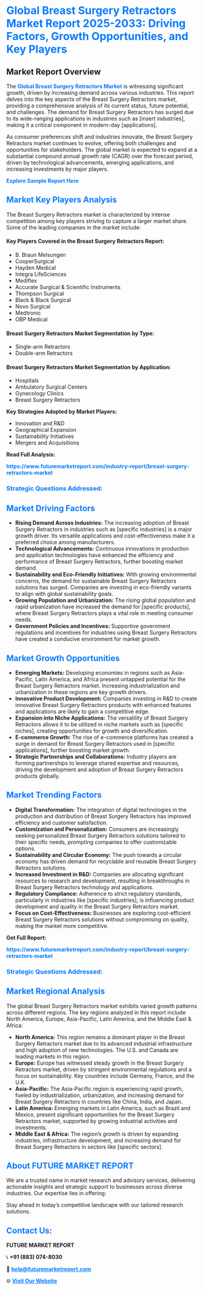 <h1 style="color: #007BFF;">Global Breast Surgery Retractors Market Report 2025-2033: Driving Factors, Growth Opportunities, and Key Players</h1>

<section id="overview">
<h2>Market Report Overview</h2>
<p>The <a href="https://www.futuremarketreport.com/industry-report/breast-surgery-retractors-market" style="color: #007BFF; text-decoration: none;"><strong>Global Breast Surgery Retractors Market</strong></a> is witnessing significant growth, driven by increasing demand across various industries. This report delves into the key aspects of the Breast Surgery Retractors market, providing a comprehensive analysis of its current status, future potential, and challenges. The demand for Breast Surgery Retractors has surged due to its wide-ranging applications in industries such as [insert industries], making it a critical component in modern-day [applications].</p>
<p>As consumer preferences shift and industries innovate, the Breast Surgery Retractors market continues to evolve, offering both challenges and opportunities for stakeholders. The global market is expected to expand at a substantial compound annual growth rate (CAGR) over the forecast period, driven by technological advancements, emerging applications, and increasing investments by major players.</p>
</section>

<section id="overview">
<p><a href="https://www.futuremarketreport.com/request-sample/reportId=124888" style="color: #007BFF; text-decoration: none;"><strong>Explore Sample Report Here</strong></a></p>
</section>

<section id="key-players">
<h2 style="color: #007BFF;">Market Key Players Analysis</h2>
<p>The Breast Surgery Retractors market is characterized by intense competition among key players striving to capture a larger market share. Some of the leading companies in the market include:</p>
<h4>Key Players Covered in the Breast Surgery Retractors Report:</h4>
<ul><li>B. Braun Melsungen</li><li>CooperSurgical</li><li>Hayden Medical</li><li>Integra LifeSciences</li><li>Mediflex</li><li>Accurate Surgical &amp; Scientific Instruments</li><li>Thompson Surgical</li><li>Black &amp; Black Surgical</li><li>Novo Surgical</li><li>Medtronic</li><li>OBP Medical</li></ul>
<h4>Breast Surgery Retractors Market Segmentation by Type:</h4>
<ul><li>Single-arm Retractors</li><li>Double-arm Retractors</li></ul>

<h4>Breast Surgery Retractors Market Segmentation by Application:</h4>
<ul><li>Hospitals</li><li>Ambulatory Surgical Centers</li><li>Gynecology Clinics</li><li>Breast Surgery Retractors</li></ul>
<p><strong>Key Strategies Adopted by Market Players:</strong></p>
<ul>
<li>Innovation and R&D</li>
<li>Geographical Expansion</li>
<li>Sustainability Initiatives</li>
<li>Mergers and Acquisitions</li>
</ul>
</section>

<section>
<p><strong>Read Full Analysis: </strong></p><a href="https://www.futuremarketreport.com/industry-report/breast-surgery-retractors-market" style="color: #007BFF; text-decoration: none;"><strong>https://www.futuremarketreport.com/industry-report/breast-surgery-retractors-market</strong></a>
<h3 style="color: #007BFF;">Strategic Questions Addressed:</h3>
</section>

<section id="driving-factors">
<h2 style="color: #007BFF;">Market Driving Factors</h2>
<ul>
<li><strong>Rising Demand Across Industries:</strong> The increasing adoption of Breast Surgery Retractors in industries such as [specific industries] is a major growth driver. Its versatile applications and cost-effectiveness make it a preferred choice among manufacturers.</li>
<li><strong>Technological Advancements:</strong> Continuous innovations in production and application technologies have enhanced the efficiency and performance of Breast Surgery Retractors, further boosting market demand.</li>
<li><strong>Sustainability and Eco-Friendly Initiatives:</strong> With growing environmental concerns, the demand for sustainable Breast Surgery Retractors solutions has surged. Companies are investing in eco-friendly variants to align with global sustainability goals.</li>
<li><strong>Growing Population and Urbanization:</strong> The rising global population and rapid urbanization have increased the demand for [specific products], where Breast Surgery Retractors plays a vital role in meeting consumer needs.</li>
<li><strong>Government Policies and Incentives:</strong> Supportive government regulations and incentives for industries using Breast Surgery Retractors have created a conducive environment for market growth.</li>
</ul>
</section>

<section id="growth-opportunities">
<h2 style="color: #007BFF;">Market Growth Opportunities</h2>
<ul>
<li><strong>Emerging Markets:</strong> Developing economies in regions such as Asia-Pacific, Latin America, and Africa present untapped potential for the Breast Surgery Retractors market. Increasing industrialization and urbanization in these regions are key growth drivers.</li>
<li><strong>Innovative Product Development:</strong> Companies investing in R&D to create innovative Breast Surgery Retractors products with enhanced features and applications are likely to gain a competitive edge.</li>
<li><strong>Expansion into Niche Applications:</strong> The versatility of Breast Surgery Retractors allows it to be utilized in niche markets such as [specific niches], creating opportunities for growth and diversification.</li>
<li><strong>E-commerce Growth:</strong> The rise of e-commerce platforms has created a surge in demand for Breast Surgery Retractors used in [specific applications], further boosting market growth.</li>
<li><strong>Strategic Partnerships and Collaborations:</strong> Industry players are forming partnerships to leverage shared expertise and resources, driving the development and adoption of Breast Surgery Retractors products globally.</li>
</ul>
</section>

<section id="trending-factors">
<h2 style="color: #007BFF;">Market Trending Factors</h2>
<ul>
<li><strong>Digital Transformation:</strong> The integration of digital technologies in the production and distribution of Breast Surgery Retractors has improved efficiency and customer satisfaction.</li>
<li><strong>Customization and Personalization:</strong> Consumers are increasingly seeking personalized Breast Surgery Retractors solutions tailored to their specific needs, prompting companies to offer customizable options.</li>
<li><strong>Sustainability and Circular Economy:</strong> The push towards a circular economy has driven demand for recyclable and reusable Breast Surgery Retractors solutions.</li>
<li><strong>Increased Investment in R&D:</strong> Companies are allocating significant resources to research and development, resulting in breakthroughs in Breast Surgery Retractors technology and applications.</li>
<li><strong>Regulatory Compliance:</strong> Adherence to strict regulatory standards, particularly in industries like [specific industries], is influencing product development and quality in the Breast Surgery Retractors market.</li>
<li><strong>Focus on Cost-Effectiveness:</strong> Businesses are exploring cost-efficient Breast Surgery Retractors solutions without compromising on quality, making the market more competitive.</li>
</ul>
</section>

<section>
<p><strong>Get Full Report: </strong></p><a href="https://www.futuremarketreport.com/industry-report/breast-surgery-retractors-market" style="color: #007BFF; text-decoration: none;"><strong>https://www.futuremarketreport.com/industry-report/breast-surgery-retractors-market</strong></a>
<h3 style="color: #007BFF;">Strategic Questions Addressed:</h3>
</section>


<section id="regional-analysis">
<h2 style="color: #007BFF;">Market Regional Analysis</h2>
<p>The global Breast Surgery Retractors market exhibits varied growth patterns across different regions. The key regions analyzed in this report include North America, Europe, Asia-Pacific, Latin America, and the Middle East & Africa:</p>
<ul>
<li><strong>North America:</strong> This region remains a dominant player in the Breast Surgery Retractors market due to its advanced industrial infrastructure and high adoption of new technologies. The U.S. and Canada are leading markets in this region.</li>
<li><strong>Europe:</strong> Europe has witnessed steady growth in the Breast Surgery Retractors market, driven by stringent environmental regulations and a focus on sustainability. Key countries include Germany, France, and the U.K.</li>
<li><strong>Asia-Pacific:</strong> The Asia-Pacific region is experiencing rapid growth, fueled by industrialization, urbanization, and increasing demand for Breast Surgery Retractors in countries like China, India, and Japan.</li>
<li><strong>Latin America:</strong> Emerging markets in Latin America, such as Brazil and Mexico, present significant opportunities for the Breast Surgery Retractors market, supported by growing industrial activities and investments.</li>
<li><strong>Middle East & Africa:</strong> The region’s growth is driven by expanding industries, infrastructure development, and increasing demand for Breast Surgery Retractors in sectors like [specific sectors].</li>
</ul>
</section>

<footer>
<h2 style="color: #007BFF;">About FUTURE MARKET REPORT</h2>
<p>We are a trusted name in market research and advisory services, delivering actionable insights and strategic support to businesses across diverse industries. Our expertise lies in offering:</p>

<p>Stay ahead in today’s competitive landscape with our tailored research solutions.</p>

<h2 style="color: #007BFF;">Contact Us:</h2>
<p><strong>FUTURE MARKET REPORT</strong></p>
<p>📞 <strong>+91 (883) 074-8030</strong></p>
<p>📧 <strong><a href="mailto:help@futuremarketreport.com" style="color: #007BFF;">help@futuremarketreport.com</a></strong></p>
<p>🌐 <strong><a href="https://www.futuremarketreport.com/" style="color: #007BFF;">Visit Our Website</a></strong></p>
</footer>